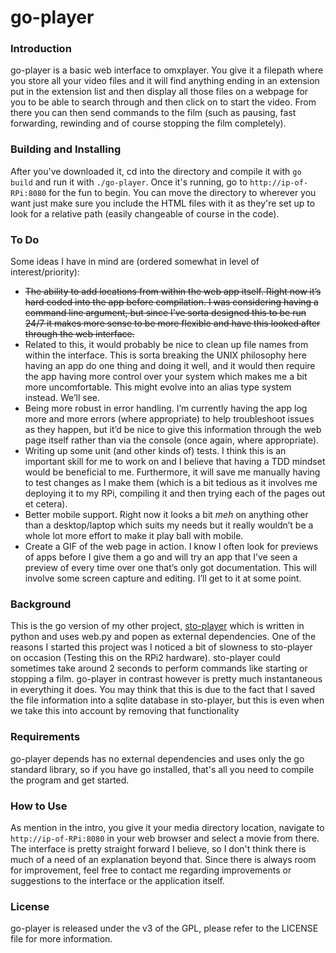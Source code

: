 # go-player

<h3>Introduction</h3>

<p>go-player is a basic web interface to omxplayer. You give it a filepath where you store all your video files and it will find anything ending in an extension put in the extension list and then display all those files on a webpage for you to be able to search through and then click on to start the video. From there you can then send commands to the film (such as pausing, fast forwarding, rewinding and of course stopping the film completely).

<h3>Building and Installing</h3>
	
After you've downloaded it, cd into the directory and compile it with <code>go build</code> and run it with <code>./go-player</code>. Once it's running, go to <code>http://ip-of-RPi:8080</code> for the fun to begin. You can move the directory to wherever you want just make sure you include the HTML files with it as they're set up to look for a relative path (easily changeable of course in the code).</p>

<h3>To Do</h3>
<p>Some ideas I have in mind are (ordered somewhat in level of interest/priority):</p>
<ul>
<li><strike>The ability to add locations from within the web app itself. Right now it’s hard coded into the app before compilation. I was considering having a command line argument, but since I’ve sorta designed this to be run 24/7 it makes more sense to be more flexible and have this looked after through the web interface. </strike></li>
<li>Related to this, it would probably be nice to clean up file names from within the interface. This is sorta breaking the UNIX philosophy here having an app do one thing and doing it well, and it would then require the app having more control over your system which makes me a bit more uncomfortable. This might evolve into an alias type system instead. We’ll see.</li>
<li>Being more robust in error handling. I’m currently having the app log more and more errors (where appropriate) to help troubleshoot issues as they happen, but it’d be nice to give this information through the web page itself rather than via the console (once again, where appropriate).</li>
<li>Writing up some unit (and other kinds of) tests. I think this is an important skill for me to work on and I believe that having a TDD mindset would be beneficial to me. Furthermore, it will save me manually having to test changes as I make them (which is a bit tedious as it involves me deploying it to my RPi, compiling it and then trying each of the pages out et cetera).</li>
<li>Better mobile support. Right now it looks a bit <em>meh</em> on anything other than a desktop/laptop which suits my needs but it really wouldn’t be a whole lot more effort to make it play ball with mobile.</li>
<li>Create a GIF of the web page in action. I know I often look for previews of apps before I give them a go and will try an app that I’ve seen a preview of every time over one that’s only got documentation. This will involve some screen capture and editing. I’ll get to it at some point.</li>
</ul>


<h3>Background</h3>

<p>This is the go version of my other project, <a href="https://github.com/alenbasic/sto-player">sto-player</a> which is written in python and uses web.py and popen as external dependencies. One of the reasons I started this project was I noticed a bit of slowness to sto-player on occasion (Testing this on the RPi2 hardware). sto-player could sometimes take around 2 seconds to perform commands like starting or stopping a film. go-player in contrast however is pretty much instantaneous in everything it does. You may think that this is due to the fact that I saved the file information into a sqlite database in sto-player, but this is even when we take this into account by removing that functionality</p>

<h3>Requirements</h3>

go-player depends has no external dependencies and uses only the go standard library, so if you have go installed, that's all you need to compile the program and get started.

<h3>How to Use</h3>

As mention in the intro, you give it your media directory location, navigate to <code>http://ip-of-RPi:8080</code> in your web browser and select a movie from there. The interface is pretty straight forward I believe, so I don't think there is much of a need of an explanation beyond that. Since there is always room for improvement, feel free to contact me regarding improvements or suggestions to the interface or the application itself.

<h3>License</h3>
go-player is released under the v3 of the GPL, please refer to the LICENSE file for more information.